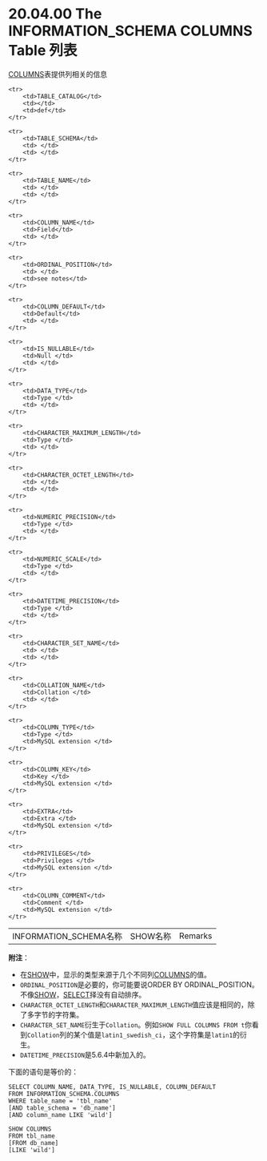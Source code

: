 # 20.04.00 The INFORMATION_SCHEMA COLUMNS Table 列表
[COLUMNS](./20.04.00_The_INFORMATION_SCHEMA_COLUMNS_Table.md)表提供列相关的信息
<table>
    <tr>
        <td>INFORMATION_SCHEMA名称</td>
		<td>SHOW名称</td>
		<td>Remarks</td>
    </tr>   
 
	<tr>
        <td>TABLE_CATALOG</td>
		<td></td>
		<td>def</td>
    </tr>
	    
	<tr>
        <td>TABLE_SCHEMA</td>
		<td> </td>
		<td> </td>
    </tr>

	<tr>
        <td>TABLE_NAME</td>
		<td> </td>
		<td> </td>
    </tr>

    <tr>
        <td>COLUMN_NAME</td>
		<td>Field</td>
		<td> </td>
    </tr>

    <tr>
        <td>ORDINAL_POSITION</td>
		<td> </td>
		<td>see notes</td>
    </tr>

    <tr>
        <td>COLUMN_DEFAULT</td>
		<td>Default</td>
		<td> </td>
    </tr>

	<tr>
        <td>IS_NULLABLE</td>
		<td>Null </td>
		<td> </td>
    </tr>

	<tr>
        <td>DATA_TYPE</td>
		<td>Type </td>
		<td> </td>
    </tr>

	<tr>
        <td>CHARACTER_MAXIMUM_LENGTH</td>
		<td>Type </td>
		<td> </td>
    </tr>

	<tr>
        <td>CHARACTER_OCTET_LENGTH</td>
		<td> </td>
		<td> </td>
    </tr>

	<tr>
        <td>NUMERIC_PRECISION</td>
		<td>Type </td>
		<td> </td>
    </tr>

	<tr>
        <td>NUMERIC_SCALE</td>
		<td>Type </td>
		<td> </td>
    </tr>

	<tr>
        <td>DATETIME_PRECISION</td>
		<td>Type </td>
		<td> </td>
    </tr>

	<tr>
        <td>CHARACTER_SET_NAME</td>
		<td> </td>
		<td> </td>
    </tr>

	<tr>
        <td>COLLATION_NAME</td>
		<td>Collation </td>
		<td> </td>
    </tr>

	<tr>
        <td>COLUMN_TYPE</td>
		<td>Type </td>
		<td>MySQL extension </td>
    </tr>

	<tr>
        <td>COLUMN_KEY</td>
		<td>Key </td>
		<td>MySQL extension </td>
    </tr>

	<tr>
        <td>EXTRA</td>
		<td>Extra </td>
		<td>MySQL extension </td>
    </tr>

	<tr>
        <td>PRIVILEGES</td>
		<td>Privileges </td>
		<td>MySQL extension </td>
    </tr>

	<tr>
        <td>COLUMN_COMMENT</td>
		<td>Comment </td>
		<td>MySQL extension </td>
    </tr>
</table>

**附注**：

- 在[SHOW](../Chapter_13/13.07.05_SHOW_Syntax.md)中，显示的类型来源于几个不同列[COLUMNS](./20.04.00_The_INFORMATION_SCHEMA_COLUMNS_Table.md)的值。
- `ORDINAL_POSITION`是必要的，你可能要说ORDER BY ORDINAL_POSITION。不像[SHOW](../Chapter_13/13.07.05_SHOW_Syntax.md)，[SELECT](../Chapter_13/13.02.09_SELECT_Syntax.md)择没有自动排序。
- `CHARACTER_OCTET_LENGTH`和`CHARACTER_MAXIMUM_LENGTH`值应该是相同的，除了多字节的字符集。
- `CHARACTER_SET_NAME`衍生于`Collation`。例如`SHOW FULL COLUMNS FROM t`你看到`Collation`列的某个值是`latin1_swedish_ci`，这个字符集是`latin1`的衍生。
- `DATETIME_PRECISION`是5.6.4中新加入的。

下面的语句是等价的：

	SELECT COLUMN_NAME, DATA_TYPE, IS_NULLABLE, COLUMN_DEFAULT
	FROM INFORMATION_SCHEMA.COLUMNS
	WHERE table_name = 'tbl_name'
	[AND table_schema = 'db_name']
	[AND column_name LIKE 'wild']

	SHOW COLUMNS
	FROM tbl_name
	[FROM db_name]
	[LIKE 'wild']